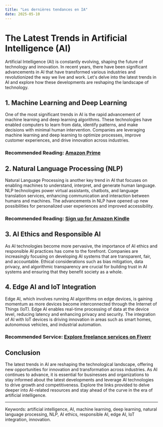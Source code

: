 ```yaml
---
title: "Les dernières tendances en IA"
date: 2025-05-10
---
```


# The Latest Trends in Artificial Intelligence (AI)

Artificial Intelligence (AI) is constantly evolving, shaping the future of technology and innovation. In recent years, there have been significant advancements in AI that have transformed various industries and revolutionized the way we live and work. Let's delve into the latest trends in AI and explore how these developments are reshaping the landscape of technology.

## 1. Machine Learning and Deep Learning
One of the most significant trends in AI is the rapid advancement of machine learning and deep learning algorithms. These technologies have enabled computers to learn from data, identify patterns, and make decisions with minimal human intervention. Companies are leveraging machine learning and deep learning to optimize processes, improve customer experiences, and drive innovation across industries.

### Recommended Reading: [Amazon Prime](https://www.amazon.fr/amazonprime?_encoding=UTF8&primeCampaignId=prime_assoc_ft&tag=zenzen0d-21France)

## 2. Natural Language Processing (NLP)
Natural Language Processing is another key trend in AI that focuses on enabling machines to understand, interpret, and generate human language. NLP technologies power virtual assistants, chatbots, and language translation services, enhancing communication and interaction between humans and machines. The advancements in NLP have opened up new possibilities for personalized user experiences and improved accessibility.

### Recommended Reading: [Sign up for Amazon Kindle](https://www.amazon.fr/kindle-dbs/hz/signup?tag=zenzen0d-21France)

## 3. AI Ethics and Responsible AI
As AI technologies become more pervasive, the importance of AI ethics and responsible AI practices has come to the forefront. Companies are increasingly focusing on developing AI systems that are transparent, fair, and accountable. Ethical considerations such as bias mitigation, data privacy, and algorithmic transparency are crucial for building trust in AI systems and ensuring that they benefit society as a whole.

## 4. Edge AI and IoT Integration
Edge AI, which involves running AI algorithms on edge devices, is gaining momentum as more devices become interconnected through the Internet of Things (IoT). Edge AI enables real-time processing of data at the device level, reducing latency and enhancing privacy and security. The integration of AI with IoT devices is driving innovation in areas such as smart homes, autonomous vehicles, and industrial automation.

### Recommended Service: [Explore freelance services on Fiverr](https://go.fiverr.com/visit/?bta=1071918&brand=fiverrmarketplace)

## Conclusion
The latest trends in AI are reshaping the technological landscape, offering new opportunities for innovation and transformation across industries. As AI continues to advance, it is essential for businesses and organizations to stay informed about the latest developments and leverage AI technologies to drive growth and competitiveness. Explore the links provided to delve deeper into AI-related resources and stay ahead of the curve in the era of artificial intelligence.

---
Keywords: artificial intelligence, AI, machine learning, deep learning, natural language processing, NLP, AI ethics, responsible AI, edge AI, IoT integration, innovation.